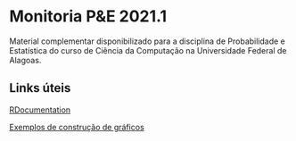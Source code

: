 # **Monitoria P&E 2021.1**

Material complementar disponibilizado para a disciplina de Probabilidade e Estatística do curso de Ciência da Computação na Universidade Federal de Alagoas.

## Links úteis

[RDocumentation](https://www.rdocumentation.org)

[Exemplos de construção de gráficos](https://biostatistics-uem.github.io/Bio/graficos.html)
